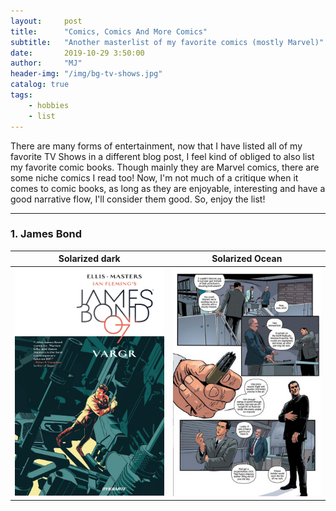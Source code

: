 ```yaml
---
layout:     post
title:      "Comics, Comics And More Comics"
subtitle:   "Another masterlist of my favorite comics (mostly Marvel)"
date:       2019-10-29 3:50:00
author:     "MJ"
header-img: "/img/bg-tv-shows.jpg"
catalog: true
tags:
    - hobbies
    - list
---
```

There are many forms of entertainment, now that I have listed all of my favorite TV Shows in a different blog post, I feel kind of obliged to also list my favorite comic books. Though mainly they are Marvel comics, there are some niche comics I read too! Now, I'm not much of a critique when it comes to comic books, as long as they are enjoyable, interesting and have a good narrative flow, I'll consider them good. So, enjoy the list!

---

### 1. James Bond 

Solarized dark             |  Solarized Ocean
:-------------------------:|:-------------------------:
![](/img/in-post/post-comics/jamesbond1.jpg)  |  ![](/img/in-post/post-comics/jamesbond2.jpg)